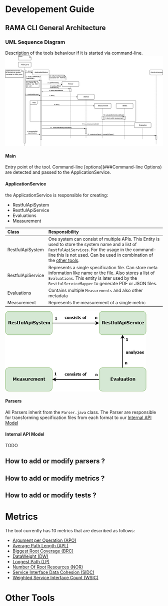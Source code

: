 # Developement Guide
## RAMA CLI General Architecture
### UML Sequence Diagram
Description of the tools behaviour if it is started via command-line.
![Sequence Diagram](sequence.png)

#### Main
Entry point of the tool. Command-line [options](###Command-line Options) are detected and passed to the ApplicationService.
#### ApplicationService

the ApplicationService is responsible for creating:
* RestfulApiSystem 
* RestfulApiService
* Evaluations
* Measurement

| Class        | Responsibility   | 
| :-------------|:--------------|
|RestfulApiSystem|One system can consist of multiple APIs. This Entity is used to store the system name and a list of `RestfulApiServices`. For the usage in the command-line this is not used. Can be used in combination of the [other tools](#Other%20Tools).   |
|RestfulApiService|Represents a single specification file. Can store meta information like name or the file. Also stores a list of `Evaluations`. This entity is later used by the `RestfulServiceMapper` to generate PDF or JSON files. |
|Evaluations|Contains multiple `Measurements` and also other metadata|
|Measurement|Represents the measurement of a single metric|

![Domain Diagram](domain-model.png)



#### Parsers
All Parsers inherit from the `Parser.java` class.
The Parser are responsible for transforming specification files from each format to our [Internal API Model](####Internal%20API%20Model)
#### Internal API Model
TODO 

## How to add or modify  parsers ?
## How to add or modify metrics ?
## How to add or modify tests  ?
# Metrics
The tool currently has 10 metrics that are described as follows:
* [Argument per Operation (APO)](metrics/ArgumentsPerOperation.md)
* [Average Path Length (APL)](metrics/AveragePathLength.md)
* [Biggest Root Coverage (BRC)](metrics/BiggestrootCoverage.md)
* [DataWeight (DW)](metrics/DataWeight.md)
* [Longest Path (LP)](metrics/LongestPath.md)
* [Number Of Root Resources (NOR)](metrics/NumberOfRoots)
* [Service Interface Data Cohesion (SIDC)](metrics/ServiceInterfaceDataCohesion.md)
* [Weighted Service Interface Count (WSIC)](metrics/WeightedServiceInterfaceCount.md)

# Other Tools